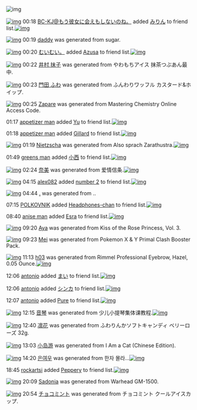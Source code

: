 ![img](http://gdrive-cdn.herokuapp.com/537b65a5bc09f0000721dda7/512px-barcode.png)

[![img](http://www.deviantsart.com/2l905sv.jpeg)](http://www.barcodekanojo.com/user/276669/BC-KJ%40%E3%82%82%E3%81%86%E5%BD%BC%E5%A5%B3%E3%81%AB%E4%BC%9A%E3%81%88%E3%82%82%E3%81%97%E3%81%AA%E3%81%84%E3%81%AE%E3%81%AD%E3%80%82) 00:18 [BC-KJ@もう彼女に会えもしないのね。](http://www.barcodekanojo.com/user/276669/BC-KJ%40%E3%82%82%E3%81%86%E5%BD%BC%E5%A5%B3%E3%81%AB%E4%BC%9A%E3%81%88%E3%82%82%E3%81%97%E3%81%AA%E3%81%84%E3%81%AE%E3%81%AD%E3%80%82) added [みりん](http://www.barcodekanojo.com/kanojo/421118/%E3%81%BF%E3%82%8A%E3%82%93) to friend list.[![img](http://www.deviantsart.com/30etsiq.png)](http://www.barcodekanojo.com/kanojo/421118/%E3%81%BF%E3%82%8A%E3%82%93) 

[![img](http://www.deviantsart.com/1ldma5m.png)](http://www.barcodekanojo.com/kanojo/3193434/daddy) 00:19 [daddy](http://www.barcodekanojo.com/kanojo/3193434/daddy) was generated from sugar.

[![img](http://www.deviantsart.com/1cgmioj.jpeg)](http://www.barcodekanojo.com/user/2676/%E3%82%80%E3%81%84%E3%82%80%E3%81%84%E3%80%82) 00:20 [むいむい。](http://www.barcodekanojo.com/user/2676/%E3%82%80%E3%81%84%E3%82%80%E3%81%84%E3%80%82) added [Azusa](http://www.barcodekanojo.com/kanojo/3163049/Azusa) to friend list.[![img](http://www.deviantsart.com/3t1200b.png)](http://www.barcodekanojo.com/kanojo/3163049/Azusa) 

[![img](http://www.deviantsart.com/2468n62.png)](http://www.barcodekanojo.com/kanojo/3193435/%E4%BA%95%E6%9D%91%20%E6%8A%B9%E5%AD%90) 00:22 [井村 抹子](http://www.barcodekanojo.com/kanojo/3193435/%E4%BA%95%E6%9D%91%20%E6%8A%B9%E5%AD%90) was generated from やわもちアイス 抹茶つぶあん最中.

[![img](http://www.deviantsart.com/49u5l6.png)](http://www.barcodekanojo.com/kanojo/3193436/%E9%96%80%E7%94%B0%20%E3%81%B5%E3%82%8F) 00:23 [門田 ふわ](http://www.barcodekanojo.com/kanojo/3193436/%E9%96%80%E7%94%B0%20%E3%81%B5%E3%82%8F) was generated from ふんわりワッフル カスタード&amp;ホイップ.

[![img](http://www.deviantsart.com/1492c56.png)](http://www.barcodekanojo.com/kanojo/3193437/Zapare) 00:25 [Zapare](http://www.barcodekanojo.com/kanojo/3193437/Zapare) was generated from Mastering Chemistry Online Access Code.

01:17 [appetizer man](http://www.barcodekanojo.com/user/500540/appetizer%20man) added [Yu](http://www.barcodekanojo.com/kanojo/2940411/Yu) to friend list.[![img](http://www.deviantsart.com/16in3kg.png)](http://www.barcodekanojo.com/kanojo/2940411/Yu) 

01:18 [appetizer man](http://www.barcodekanojo.com/user/500540/appetizer%20man) added [Gillard](http://www.barcodekanojo.com/kanojo/2872095/Gillard) to friend list.[![img](http://www.deviantsart.com/110qhgd.png)](http://www.barcodekanojo.com/kanojo/2872095/Gillard) 

[![img](http://www.deviantsart.com/gb5ggb.png)](http://www.barcodekanojo.com/kanojo/3193438/Nietzscha) 01:19 [Nietzscha](http://www.barcodekanojo.com/kanojo/3193438/Nietzscha) was generated from Also sprach Zarathustra.[![img](http://www.deviantsart.com/1lgf3fn.jpeg)](http://www.barcodekanojo.com/product_images/barcode/6019188/1426263508/Also%20sprach%20Zarathustra.jpg) 

01:49 [greens man](http://www.barcodekanojo.com/user/500541/greens%20man) added [小西](http://www.barcodekanojo.com/kanojo/1922472/%E5%B0%8F%E8%A5%BF) to friend list.[![img](http://www.deviantsart.com/31pujdk.png)](http://www.barcodekanojo.com/kanojo/1922472/%E5%B0%8F%E8%A5%BF) 

[![img](http://www.deviantsart.com/2rq13j6.png)](http://www.barcodekanojo.com/kanojo/3193439/%E5%A5%88%E7%BE%8E) 02:24 [奈美](http://www.barcodekanojo.com/kanojo/3193439/%E5%A5%88%E7%BE%8E) was generated from 爱情信条.[![img](http://www.deviantsart.com/2f566vi.jpeg)](http://www.barcodekanojo.com/product_images/barcode/6019190/1426267410/%E7%88%B1%E6%83%85%E4%BF%A1%E6%9D%A1.jpg) 

[![img](http://www.deviantsart.com/ppjodp.jpeg)](http://www.barcodekanojo.com/user/361486/alex082) 04:15 [alex082](http://www.barcodekanojo.com/user/361486/alex082) added [number 2](http://www.barcodekanojo.com/kanojo/2780294/number%202) to friend list.[![img](http://www.deviantsart.com/pggs2l.png)](http://www.barcodekanojo.com/kanojo/2780294/number%202) 

[![img](http://www.deviantsart.com/ded2et.png)](http://www.barcodekanojo.com/kanojo/3193440/.) 04:44 [.](http://www.barcodekanojo.com/kanojo/3193440/.) was generated from ..

07:15 [POLKOVNIK](http://www.barcodekanojo.com/user/446064/POLKOVNIK) added [Headphones-chan](http://www.barcodekanojo.com/kanojo/2485787/Headphones-chan) to friend list.[![img](http://www.deviantsart.com/1c7pj0h.png)](http://www.barcodekanojo.com/kanojo/2485787/Headphones-chan) 

08:40 [anise man](http://www.barcodekanojo.com/user/500547/anise%20man) added [Esra](http://www.barcodekanojo.com/kanojo/2655085/Esra) to friend list.[![img](http://www.deviantsart.com/1h74ffj.png)](http://www.barcodekanojo.com/kanojo/2655085/Esra) 

[![img](http://www.deviantsart.com/1ea04ql.png)](http://www.barcodekanojo.com/kanojo/3193441/Aya) 09:20 [Aya](http://www.barcodekanojo.com/kanojo/3193441/Aya) was generated from Kiss of the Rose Princess, Vol. 3.

[![img](http://www.deviantsart.com/2ptrfp9.png)](http://www.barcodekanojo.com/kanojo/3193442/Mei) 09:23 [Mei](http://www.barcodekanojo.com/kanojo/3193442/Mei) was generated from Pokemon X &amp; Y Primal Clash Booster Pack.

[![img](http://www.deviantsart.com/723fn6.png)](http://www.barcodekanojo.com/kanojo/3193443/h03) 11:13 [h03](http://www.barcodekanojo.com/kanojo/3193443/h03) was generated from Rimmel Professional Eyebrow, Hazel, 0.05 Ounce.[![img](http://www.deviantsart.com/23d42fg.jpeg)](http://www.barcodekanojo.com/product_images/barcode/6019197/1426299142/Rimmel%20Professional%20Eyebrow%2C%20Hazel%2C%200.05%20Ounce.jpg) 

12:06 [antonio](http://www.barcodekanojo.com/user/500549/antonio) added [まい](http://www.barcodekanojo.com/kanojo/2826047/%E3%81%BE%E3%81%84) to friend list.[![img](http://www.deviantsart.com/21l2vli.png)](http://www.barcodekanojo.com/kanojo/2826047/%E3%81%BE%E3%81%84) 

12:06 [antonio](http://www.barcodekanojo.com/user/500549/antonio) added [シンカ](http://www.barcodekanojo.com/kanojo/51043/%E3%82%B7%E3%83%B3%E3%82%AB) to friend list.[![img](http://www.deviantsart.com/3c57048.png)](http://www.barcodekanojo.com/kanojo/51043/%E3%82%B7%E3%83%B3%E3%82%AB) 

12:07 [antonio](http://www.barcodekanojo.com/user/500549/antonio) added [Pure](http://www.barcodekanojo.com/kanojo/2397327/Pure) to friend list.[![img](http://www.deviantsart.com/207tjr0.png)](http://www.barcodekanojo.com/kanojo/2397327/Pure) 

[![img](http://www.deviantsart.com/nlnqa8.png)](http://www.barcodekanojo.com/kanojo/3193444/%E9%9F%B3%E7%90%B4) 12:15 [音琴](http://www.barcodekanojo.com/kanojo/3193444/%E9%9F%B3%E7%90%B4) was generated from 少儿小提琴集体课教程.[![img](http://www.deviantsart.com/3lkl3ti.jpeg)](http://www.barcodekanojo.com/product_images/barcode/6019201/1426302899/50x50x,PE5,PB0,P91,PE5,P84,PBF,PE5,PB0,P8F,PE6,P8F,P90,PE7,P90,PB4,PE9,P9B,P86,PE4,PBD,P93,PE8,PAF,PBE,PE6,P95,P99,PE7,PA8,P8B.jpg,qw=88,ah=88.pagespeed.ic.YrMOIM8jA6.jpg) 

[![img](http://www.deviantsart.com/1dskpou.png)](http://www.barcodekanojo.com/kanojo/3193445/%E5%87%9B%E8%8A%B1) 12:40 [凛花](http://www.barcodekanojo.com/kanojo/3193445/%E5%87%9B%E8%8A%B1) was generated from ふわりんかソフトキャンディ ベリーローズ 32g.

[![img](http://www.deviantsart.com/7ekoq1.png)](http://www.barcodekanojo.com/kanojo/3193446/%E5%B0%8F%E5%B2%9B%E6%B8%B8) 13:03 [小岛游](http://www.barcodekanojo.com/kanojo/3193446/%E5%B0%8F%E5%B2%9B%E6%B8%B8) was generated from I Am a Cat (Chinese Edition).

[![img](http://www.deviantsart.com/ijdbr7.png)](http://www.barcodekanojo.com/kanojo/3193447/%EC%9D%80%EC%97%AC%EC%9A%B0) 14:20 [은여우](http://www.barcodekanojo.com/kanojo/3193447/%EC%9D%80%EC%97%AC%EC%9A%B0) was generated from 한자 몰라...[![img](http://www.deviantsart.com/1iabenb.jpeg)](http://www.barcodekanojo.com/product_images/barcode/6019204/1426310388/%ED%95%9C%EC%9E%90%20%EB%AA%B0%EB%9D%BC...jpg) 

18:45 [rockartsi](http://www.barcodekanojo.com/user/492533/rockartsi) added [Peppery](http://www.barcodekanojo.com/kanojo/2524180/Peppery) to friend list.[![img](http://gdrive-cdn.herokuapp.com/550403f742793a000947ddc0/Peppery.png)](http://www.barcodekanojo.com/kanojo/2524180/Peppery) 

[![img](http://gdrive-cdn.herokuapp.com/550417e642793a000947ddc3/Sadonia.png)](http://www.barcodekanojo.com/kanojo/3193448/Sadonia) 20:09 [Sadonia](http://www.barcodekanojo.com/kanojo/3193448/Sadonia) was generated from Warhead GM-1500.

[![img](http://www.deviantsart.com/27p1fdf.png)](http://www.barcodekanojo.com/kanojo/3193449/%E3%83%81%E3%83%A7%E3%82%B3%E3%83%9F%E3%83%B3%E3%83%88) 20:54 [チョコミント](http://www.barcodekanojo.com/kanojo/3193449/%E3%83%81%E3%83%A7%E3%82%B3%E3%83%9F%E3%83%B3%E3%83%88) was generated from チョコミント クールアイスカップ.